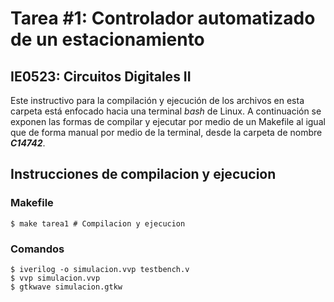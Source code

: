 # Tarea #1: Controlador automatizado de un estacionamiento
## IE0523: Circuitos Digitales II

Este instructivo para la compilación y ejecución de los archivos en esta carpeta está enfocado hacia una terminal _bash_ de Linux.  A continuación se exponen las formas de compilar y ejecutar por medio de un Makefile al igual que de forma manual por medio de la terminal, desde la carpeta de nombre ***C14742***. 

## Instrucciones de compilacion y ejecucion

### Makefile
```
$ make tarea1 # Compilacion y ejecucion
``` 

### Comandos
```
$ iverilog -o simulacion.vvp testbench.v
$ vvp simulacion.vvp
$ gtkwave simulacion.gtkw
``` 
